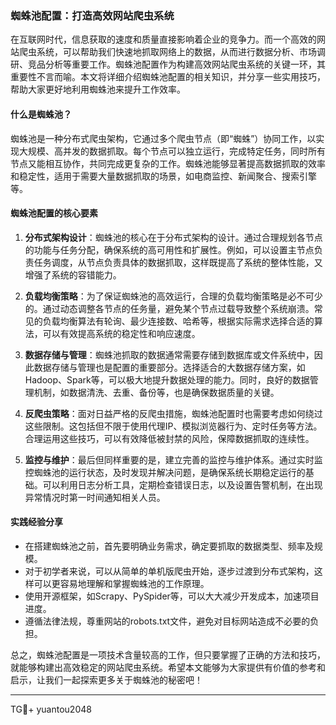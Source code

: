 ### 蜘蛛池配置：打造高效网站爬虫系统

在互联网时代，信息获取的速度和质量直接影响着企业的竞争力。而一个高效的网站爬虫系统，可以帮助我们快速地抓取网络上的数据，从而进行数据分析、市场调研、竞品分析等重要工作。蜘蛛池配置作为构建高效网站爬虫系统的关键一环，其重要性不言而喻。本文将详细介绍蜘蛛池配置的相关知识，并分享一些实用技巧，帮助大家更好地利用蜘蛛池来提升工作效率。

#### 什么是蜘蛛池？

蜘蛛池是一种分布式爬虫架构，它通过多个爬虫节点（即“蜘蛛”）协同工作，以实现大规模、高并发的数据抓取。每个节点可以独立运行，完成特定任务，同时所有节点又能相互协作，共同完成更复杂的工作。蜘蛛池能够显著提高数据抓取的效率和稳定性，适用于需要大量数据抓取的场景，如电商监控、新闻聚合、搜索引擎等。

#### 蜘蛛池配置的核心要素

1. **分布式架构设计**：蜘蛛池的核心在于分布式架构的设计。通过合理规划各节点的功能与任务分配，确保系统的高可用性和扩展性。例如，可以设置主节点负责任务调度，从节点负责具体的数据抓取，这样既提高了系统的整体性能，又增强了系统的容错能力。

2. **负载均衡策略**：为了保证蜘蛛池的高效运行，合理的负载均衡策略是必不可少的。通过动态调整各节点的任务量，避免某个节点过载导致整个系统崩溃。常见的负载均衡算法有轮询、最少连接数、哈希等，根据实际需求选择合适的算法，可以有效提高系统的稳定性和响应速度。

3. **数据存储与管理**：蜘蛛池抓取的数据通常需要存储到数据库或文件系统中，因此数据存储与管理也是配置的重要部分。选择适合的大数据存储方案，如Hadoop、Spark等，可以极大地提升数据处理的能力。同时，良好的数据管理机制，如数据清洗、去重、备份等，也是确保数据质量的关键。

4. **反爬虫策略**：面对日益严格的反爬虫措施，蜘蛛池配置时也需要考虑如何绕过这些限制。这包括但不限于使用代理IP、模拟浏览器行为、定时任务等方法。合理运用这些技巧，可以有效降低被封禁的风险，保障数据抓取的连续性。

5. **监控与维护**：最后但同样重要的是，建立完善的监控与维护体系。通过实时监控蜘蛛池的运行状态，及时发现并解决问题，是确保系统长期稳定运行的基础。可以利用日志分析工具，定期检查错误日志，以及设置告警机制，在出现异常情况时第一时间通知相关人员。

#### 实践经验分享

- 在搭建蜘蛛池之前，首先要明确业务需求，确定要抓取的数据类型、频率及规模。
- 对于初学者来说，可以从简单的单机版爬虫开始，逐步过渡到分布式架构，这样可以更容易地理解和掌握蜘蛛池的工作原理。
- 使用开源框架，如Scrapy、PySpider等，可以大大减少开发成本，加速项目进度。
- 遵循法律法规，尊重网站的robots.txt文件，避免对目标网站造成不必要的负担。

总之，蜘蛛池配置是一项技术含量较高的工作，但只要掌握了正确的方法和技巧，就能够构建出高效稳定的网站爬虫系统。希望本文能够为大家提供有价值的参考和启示，让我们一起探索更多关于蜘蛛池的秘密吧！

---

TG💪+ yuantou2048